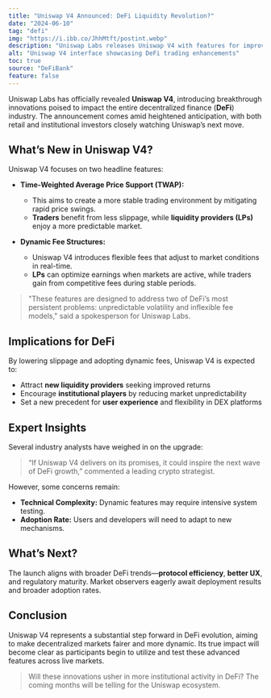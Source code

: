 ```yaml
---
title: "Uniswap V4 Announced: DeFi Liquidity Revolution?"
date: "2024-06-10"
tag: "defi"
img: "https://i.ibb.co/JhhMtft/postint.webp"
description: "Uniswap Labs releases Uniswap V4 with features for improved DeFi liquidity."
alt: "Uniswap V4 interface showcasing DeFi trading enhancements"
toc: true
source: "DeFiBank"
feature: false
---
```


Uniswap Labs has officially revealed **Uniswap V4**, introducing breakthrough innovations poised to impact the entire decentralized finance (**DeFi**) industry. The announcement comes amid heightened anticipation, with both retail and institutional investors closely watching Uniswap’s next move. 

## What’s New in Uniswap V4?

Uniswap V4 focuses on two headline features:

- **Time-Weighted Average Price Support (TWAP):**
  - This aims to create a more stable trading environment by mitigating rapid price swings.
  - **Traders** benefit from less slippage, while **liquidity providers (LPs)** enjoy a more predictable market.

- **Dynamic Fee Structures:**
  - Uniswap V4 introduces flexible fees that adjust to market conditions in real-time.
  - **LPs** can optimize earnings when markets are active, while traders gain from competitive fees during stable periods.

> "These features are designed to address two of DeFi’s most persistent problems: unpredictable volatility and inflexible fee models," said a spokesperson for Uniswap Labs.

## Implications for DeFi

By lowering slippage and adopting dynamic fees, Uniswap V4 is expected to:

- Attract **new liquidity providers** seeking improved returns
- Encourage **institutional players** by reducing market unpredictability
- Set a new precedent for **user experience** and flexibility in DEX platforms

## Expert Insights

Several industry analysts have weighed in on the upgrade:
> “If Uniswap V4 delivers on its promises, it could inspire the next wave of DeFi growth,” commented a leading crypto strategist.

However, some concerns remain:
- **Technical Complexity:** Dynamic features may require intensive system testing.
- **Adoption Rate:** Users and developers will need to adapt to new mechanisms.

## What’s Next?

The launch aligns with broader DeFi trends—**protocol efficiency**, **better UX**, and regulatory maturity. Market observers eagerly await deployment results and broader adoption rates.

## Conclusion

Uniswap V4 represents a substantial step forward in DeFi evolution, aiming to make decentralized markets fairer and more dynamic. Its true impact will become clear as participants begin to utilize and test these advanced features across live markets.

> Will these innovations usher in more institutional activity in DeFi? The coming months will be telling for the Uniswap ecosystem.